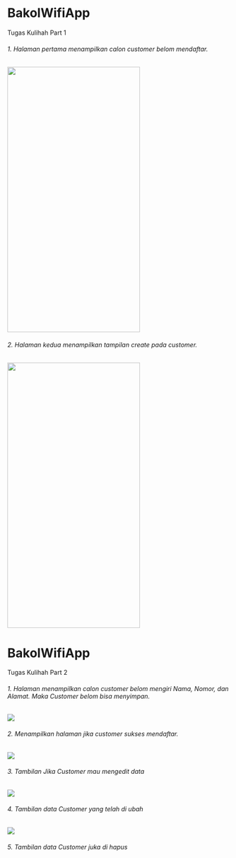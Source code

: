 # BakolWifiApp
 Tugas Kulihah Part 1
 
###### 1. Halaman pertama menampilkan calon customer belom mendaftar.
   <img src="https://github.com/SyamsullHadi/BakolWifiApp/blob/main/hal1.PNG" width="300" height="600">

   
###### 2. Halaman kedua menampilkan tampilan create pada customer.
   <img src="https://github.com/SyamsullHadi/BakolWifiApp/blob/main/hal2.PNG" width="300" height="600">

# BakolWifiApp
 Tugas Kulihah Part 2
 
###### 1. Halaman menampilkan calon customer belom mengiri Nama, Nomor, dan Alamat. Maka Customer belom bisa menyimpan.
   <img src="https://github.com/SyamsullHadi/BakolWifiApp/blob/main/tidak%20ada%20inputan.png">

   
###### 2. Menampilkan halaman jika customer sukses mendaftar.
   <img src="https://github.com/SyamsullHadi/BakolWifiApp/blob/main/setelah%20mendaftar.png">

###### 3. Tambilan Jika Customer mau mengedit data
   <img src="https://github.com/SyamsullHadi/BakolWifiApp/blob/main/Edit.png">

###### 4. Tambilan data Customer yang telah di ubah
   <img src="https://github.com/SyamsullHadi/BakolWifiApp/blob/main/diubah.png">

###### 5. Tambilan data Customer juka di hapus
   <img src="">
